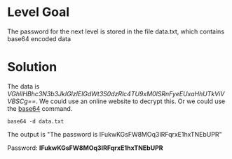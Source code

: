 # Level Goal
The password for the next level is stored in the file data.txt, which contains base64 encoded data

# Solution
The data is *VGhlIHBhc3N3b3JkIGlzIElGdWt3S0dzRlc4TU9xM0lSRnFyeEUxaHhUTkViVVBSCg==*. We could use an online website to decrypt this. Or we could use the [base64](https://linux.die.net/man/1/base64) command. 
```
base64 -d data.txt
```
The output is "The password is IFukwKGsFW8MOq3IRFqrxE1hxTNEbUPR"

Password: **IFukwKGsFW8MOq3IRFqrxE1hxTNEbUPR**
